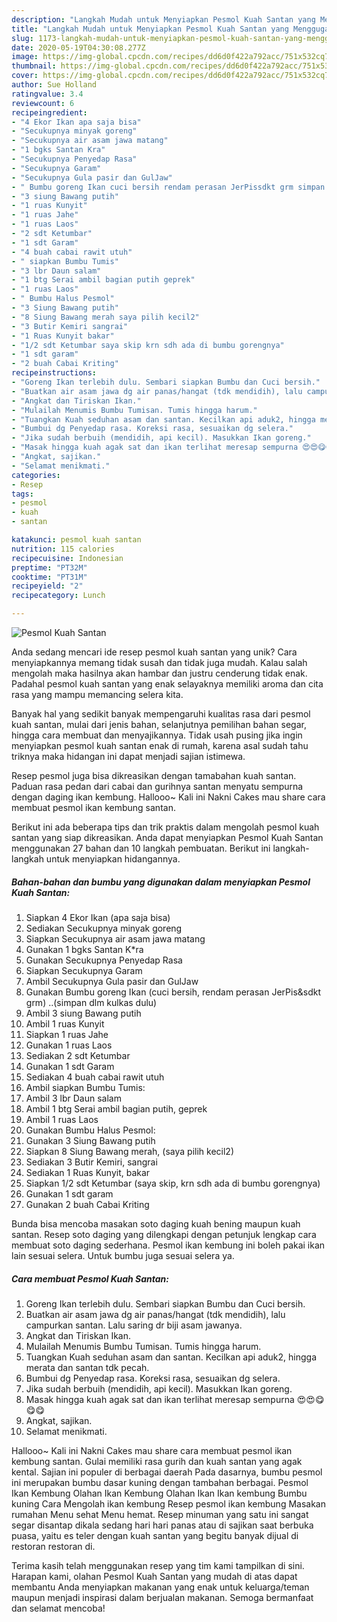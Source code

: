 ```yaml
---
description: "Langkah Mudah untuk Menyiapkan Pesmol Kuah Santan yang Menggugah Selera"
title: "Langkah Mudah untuk Menyiapkan Pesmol Kuah Santan yang Menggugah Selera"
slug: 1173-langkah-mudah-untuk-menyiapkan-pesmol-kuah-santan-yang-menggugah-selera
date: 2020-05-19T04:30:08.277Z
image: https://img-global.cpcdn.com/recipes/dd6d0f422a792acc/751x532cq70/pesmol-kuah-santan-foto-resep-utama.jpg
thumbnail: https://img-global.cpcdn.com/recipes/dd6d0f422a792acc/751x532cq70/pesmol-kuah-santan-foto-resep-utama.jpg
cover: https://img-global.cpcdn.com/recipes/dd6d0f422a792acc/751x532cq70/pesmol-kuah-santan-foto-resep-utama.jpg
author: Sue Holland
ratingvalue: 3.4
reviewcount: 6
recipeingredient:
- "4 Ekor Ikan apa saja bisa"
- "Secukupnya minyak goreng"
- "Secukupnya air asam jawa matang"
- "1 bgks Santan Kra"
- "Secukupnya Penyedap Rasa"
- "Secukupnya Garam"
- "Secukupnya Gula pasir dan GulJaw"
- " Bumbu goreng Ikan cuci bersih rendam perasan JerPissdkt grm simpan dlm kulkas dulu"
- "3 siung Bawang putih"
- "1 ruas Kunyit"
- "1 ruas Jahe"
- "1 ruas Laos"
- "2 sdt Ketumbar"
- "1 sdt Garam"
- "4 buah cabai rawit utuh"
- " siapkan Bumbu Tumis"
- "3 lbr Daun salam"
- "1 btg Serai ambil bagian putih geprek"
- "1 ruas Laos"
- " Bumbu Halus Pesmol"
- "3 Siung Bawang putih"
- "8 Siung Bawang merah saya pilih kecil2"
- "3 Butir Kemiri sangrai"
- "1 Ruas Kunyit bakar"
- "1/2 sdt Ketumbar saya skip krn sdh ada di bumbu gorengnya"
- "1 sdt garam"
- "2 buah Cabai Kriting"
recipeinstructions:
- "Goreng Ikan terlebih dulu. Sembari siapkan Bumbu dan Cuci bersih."
- "Buatkan air asam jawa dg air panas/hangat (tdk mendidih), lalu campurkan santan. Lalu saring dr biji asam jawanya."
- "Angkat dan Tiriskan Ikan."
- "Mulailah Menumis Bumbu Tumisan. Tumis hingga harum."
- "Tuangkan Kuah seduhan asam dan santan. Kecilkan api aduk2, hingga merata dan santan tdk pecah."
- "Bumbui dg Penyedap rasa. Koreksi rasa, sesuaikan dg selera."
- "Jika sudah berbuih (mendidih, api kecil). Masukkan Ikan goreng."
- "Masak hingga kuah agak sat dan ikan terlihat meresap sempurna 😍😍😋😋😋"
- "Angkat, sajikan."
- "Selamat menikmati."
categories:
- Resep
tags:
- pesmol
- kuah
- santan

katakunci: pesmol kuah santan 
nutrition: 115 calories
recipecuisine: Indonesian
preptime: "PT32M"
cooktime: "PT31M"
recipeyield: "2"
recipecategory: Lunch

---
```



![Pesmol Kuah Santan](https://img-global.cpcdn.com/recipes/dd6d0f422a792acc/751x532cq70/pesmol-kuah-santan-foto-resep-utama.jpg)

Anda sedang mencari ide resep pesmol kuah santan yang unik? Cara menyiapkannya memang tidak susah dan tidak juga mudah. Kalau salah mengolah maka hasilnya akan hambar dan justru cenderung tidak enak. Padahal pesmol kuah santan yang enak selayaknya memiliki aroma dan cita rasa yang mampu memancing selera kita.

Banyak hal yang sedikit banyak mempengaruhi kualitas rasa dari pesmol kuah santan, mulai dari jenis bahan, selanjutnya pemilihan bahan segar, hingga cara membuat dan menyajikannya. Tidak usah pusing jika ingin menyiapkan pesmol kuah santan enak di rumah, karena asal sudah tahu triknya maka hidangan ini dapat menjadi sajian istimewa.

Resep pesmol juga bisa dikreasikan dengan tamabahan kuah santan. Paduan rasa pedan dari cabai dan gurihnya santan menyatu sempurna dengan daging ikan kembung. Hallooo~ Kali ini Nakni Cakes mau share cara membuat pesmol ikan kembung santan.


Berikut ini ada beberapa tips dan trik praktis dalam mengolah pesmol kuah santan yang siap dikreasikan. Anda dapat menyiapkan Pesmol Kuah Santan menggunakan 27 bahan dan 10 langkah pembuatan. Berikut ini langkah-langkah untuk menyiapkan hidangannya.

<!--inarticleads1-->

##### Bahan-bahan dan bumbu yang digunakan dalam menyiapkan Pesmol Kuah Santan:

1. Siapkan 4 Ekor Ikan (apa saja bisa)
1. Sediakan Secukupnya minyak goreng
1. Siapkan Secukupnya air asam jawa matang
1. Gunakan 1 bgks Santan K*ra
1. Gunakan Secukupnya Penyedap Rasa
1. Siapkan Secukupnya Garam
1. Ambil Secukupnya Gula pasir dan GulJaw
1. Gunakan  Bumbu goreng Ikan (cuci bersih, rendam perasan JerPis&amp;sdkt grm) ..(simpan dlm kulkas dulu)
1. Ambil 3 siung Bawang putih
1. Ambil 1 ruas Kunyit
1. Siapkan 1 ruas Jahe
1. Gunakan 1 ruas Laos
1. Sediakan 2 sdt Ketumbar
1. Gunakan 1 sdt Garam
1. Sediakan 4 buah cabai rawit utuh
1. Ambil  siapkan Bumbu Tumis:
1. Ambil 3 lbr Daun salam
1. Ambil 1 btg Serai ambil bagian putih, geprek
1. Ambil 1 ruas Laos
1. Gunakan  Bumbu Halus Pesmol:
1. Gunakan 3 Siung Bawang putih
1. Siapkan 8 Siung Bawang merah, (saya pilih kecil2)
1. Sediakan 3 Butir Kemiri, sangrai
1. Sediakan 1 Ruas Kunyit, bakar
1. Siapkan 1/2 sdt Ketumbar (saya skip, krn sdh ada di bumbu gorengnya)
1. Gunakan 1 sdt garam
1. Gunakan 2 buah Cabai Kriting


Bunda bisa mencoba masakan soto daging kuah bening maupun kuah santan. Resep soto daging yang dilengkapi dengan petunjuk lengkap cara membuat soto daging sederhana. Pesmol ikan kembung ini boleh pakai ikan lain sesuai selera. Untuk bumbu juga sesuai selera ya. 

<!--inarticleads2-->

##### Cara membuat Pesmol Kuah Santan:

1. Goreng Ikan terlebih dulu. Sembari siapkan Bumbu dan Cuci bersih.
1. Buatkan air asam jawa dg air panas/hangat (tdk mendidih), lalu campurkan santan. Lalu saring dr biji asam jawanya.
1. Angkat dan Tiriskan Ikan.
1. Mulailah Menumis Bumbu Tumisan. Tumis hingga harum.
1. Tuangkan Kuah seduhan asam dan santan. Kecilkan api aduk2, hingga merata dan santan tdk pecah.
1. Bumbui dg Penyedap rasa. Koreksi rasa, sesuaikan dg selera.
1. Jika sudah berbuih (mendidih, api kecil). Masukkan Ikan goreng.
1. Masak hingga kuah agak sat dan ikan terlihat meresap sempurna 😍😍😋😋😋
1. Angkat, sajikan.
1. Selamat menikmati.


Hallooo~ Kali ini Nakni Cakes mau share cara membuat pesmol ikan kembung santan. Gulai memiliki rasa gurih dan kuah santan yang agak kental. Sajian ini populer di berbagai daerah Pada dasarnya, bumbu pesmol ini merupakan bumbu dasar kuning dengan tambahan berbagai. Pesmol Ikan Kembung Olahan Ikan Kembung Olahan Ikan Ikan kembung Bumbu kuning Cara Mengolah ikan kembung Resep pesmol ikan kembung Masakan rumahan Menu sehat Menu hemat. Resep minuman yang satu ini sangat segar disantap dikala sedang hari hari panas atau di sajikan saat berbuka puasa, yaitu es teler dengan kuah santan yang begitu banyak dijual di restoran restoran di. 

Terima kasih telah menggunakan resep yang tim kami tampilkan di sini. Harapan kami, olahan Pesmol Kuah Santan yang mudah di atas dapat membantu Anda menyiapkan makanan yang enak untuk keluarga/teman maupun menjadi inspirasi dalam berjualan makanan. Semoga bermanfaat dan selamat mencoba!
